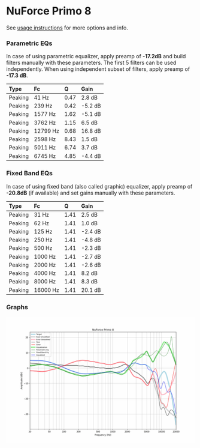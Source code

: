 # NuForce Primo 8
See [usage instructions](https://github.com/jaakkopasanen/AutoEq#usage) for more options and info.

### Parametric EQs
In case of using parametric equalizer, apply preamp of **-17.2dB** and build filters manually
with these parameters. The first 5 filters can be used independently.
When using independent subset of filters, apply preamp of **-17.3 dB**.

| Type    | Fc       |    Q | Gain    |
|:--------|:---------|:-----|:--------|
| Peaking | 41 Hz    | 0.47 | 2.8 dB  |
| Peaking | 239 Hz   | 0.42 | -5.2 dB |
| Peaking | 1577 Hz  | 1.62 | -5.1 dB |
| Peaking | 3762 Hz  | 1.15 | 6.5 dB  |
| Peaking | 12799 Hz | 0.68 | 16.8 dB |
| Peaking | 2598 Hz  | 8.43 | 1.5 dB  |
| Peaking | 5011 Hz  | 6.74 | 3.7 dB  |
| Peaking | 6745 Hz  | 4.85 | -4.4 dB |

### Fixed Band EQs
In case of using fixed band (also called graphic) equalizer, apply preamp of **-20.8dB**
(if available) and set gains manually with these parameters.

| Type    | Fc       |    Q | Gain    |
|:--------|:---------|:-----|:--------|
| Peaking | 31 Hz    | 1.41 | 2.5 dB  |
| Peaking | 62 Hz    | 1.41 | 1.0 dB  |
| Peaking | 125 Hz   | 1.41 | -2.4 dB |
| Peaking | 250 Hz   | 1.41 | -4.8 dB |
| Peaking | 500 Hz   | 1.41 | -2.3 dB |
| Peaking | 1000 Hz  | 1.41 | -2.7 dB |
| Peaking | 2000 Hz  | 1.41 | -2.6 dB |
| Peaking | 4000 Hz  | 1.41 | 8.2 dB  |
| Peaking | 8000 Hz  | 1.41 | 8.3 dB  |
| Peaking | 16000 Hz | 1.41 | 20.1 dB |

### Graphs
![](./NuForce%20Primo%208.png)